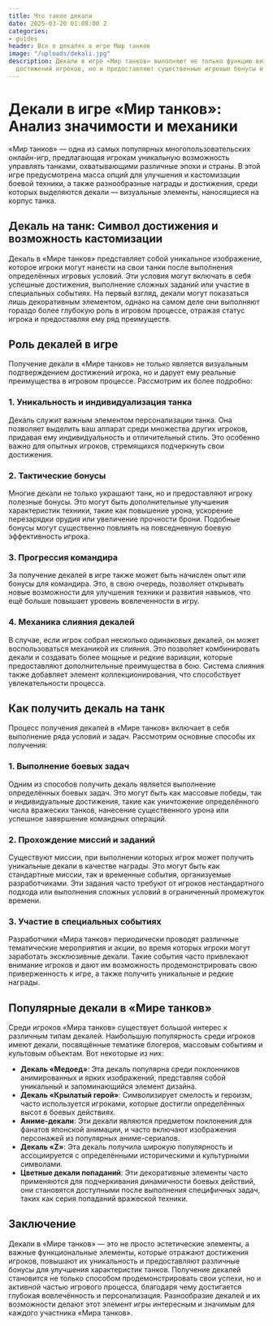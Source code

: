 ```yaml
---
title: Что такое декали
date: 2025-03-20 01:08:00 Z
categories:
- guides
header: Все о декалях в игре Мир танков
image: "/uploads/dekali.jpg"
description: Декали в игре «Мир танков» выполняют не только функцию визуального отображения
  достижений игроков, но и предоставляют существенные игровые бонусы и преимущества.
---
```


# Декали в игре «Мир танков»: Анализ значимости и механики

«Мир танков» — одна из самых популярных многопользовательских онлайн-игр, предлагающая игрокам уникальную возможность управлять танками, охватывающими различные эпохи и страны. В этой игре предусмотрена масса опций для улучшения и кастомизации боевой техники, а также разнообразные награды и достижения, среди которых выделяются декали — визуальные элементы, наносящиеся на корпус танка.

## Декаль на танк: Символ достижения и возможность кастомизации

Декаль в «Мире танков» представляет собой уникальное изображение, которое игроки могут нанести на свои танки после выполнения определённых игровых условий. Эти условия могут включать в себя успешные достижения, выполнение сложных заданий или участие в специальных событиях. На первый взгляд, декали могут показаться лишь декоративным элементом, однако на самом деле они выполняют гораздо более глубокую роль в игровом процессе, отражая статус игрока и предоставляя ему ряд преимуществ.

## Роль декалей в игре

Получение декали в «Мире танков» не только является визуальным подтверждением достижений игрока, но и дарует ему реальные преимущества в игровом процессе. Рассмотрим их более подробно:

### 1. Уникальность и индивидуализация танка

Декаль служит важным элементом персонализации танка. Она позволяет выделить ваш аппарат среди множества других игроков, придавая ему индивидуальность и отличительный стиль. Это особенно важно для опытных игроков, стремящихся подчеркнуть свои достижения.

### 2. Тактические бонусы

Многие декали не только украшают танк, но и предоставляют игроку полезные бонусы. Это могут быть дополнительные улучшения характеристик техники, такие как повышение урона, ускорение перезарядки орудия или увеличение прочности брони. Подобные бонусы могут существенно повлиять на повседневную боевую эффективность игрока.

### 3. Прогрессия командира

За получение декалей в игре также может быть начислен опыт или бонусы для командира. Это, в свою очередь, позволяет открывать новые возможности для улучшения техники и развития навыков, что ещё больше повышает уровень вовлеченности в игру.

### 4. Механика слияния декалей

В случае, если игрок собрал несколько одинаковых декалей, он может воспользоваться механикой их слияния. Это позволяет комбинировать декали и создавать более мощные и редкие вариации, которые предоставляют дополнительные преимущества в бою. Система слияния также добавляет элемент коллекционирования, что способствует увлекательности процесса.

## Как получить декаль на танк

Процесс получения декалей в «Мире танков» включает в себя выполнение ряда условий и задач. Рассмотрим основные способы их получения:

### 1. Выполнение боевых задач

Одним из способов получить декаль является выполнение определённых боевых задач. Это могут быть как массовые победы, так и индивидуальные достижения, такие как уничтожение определённого числа вражеских танков, нанесение существенного урона или успешное завершение командных операций.

### 2. Прохождение миссий и заданий

Существуют миссии, при выполнении которых игрок может получить уникальные декали в качестве награды. Это могут быть как стандартные миссии, так и временные события, организуемые разработчиками. Эти задания часто требуют от игроков нестандартного подхода или выполнения сложных условий в ограниченный промежуток времени.

### 3. Участие в специальных событиях

Разработчики «Мира танков» периодически проводят различные тематические мероприятия и акции, во время которых игроки могут заработать эксклюзивные декали. Такие события часто привлекают внимание игроков и дают им возможность продемонстрировать свою приверженность к игре, а также получить уникальные и редкие награды.

## Популярные декали в «Мире танков»

Среди игроков «Мира танков» существует большой интерес к различным типам декалей. Наибольшую популярность среди игроков имеют декали, посвящённые тематике блогеров, массовым событиям и культовым объектам. Вот некоторые из них:

- **Декаль «Медоед»**: Эта декаль популярна среди поклонников анимированных и ярких изображений, представляя собой уникальный и запоминающийся элемент дизайна.
- **Декаль «Крылатый герой»**: Символизирует смелость и героизм, часто используется игроками, которые достигли определённых высот в боевых действиях.
- **Аниме-декали**: Эти декали являются предметом поклонения для фанатов японской анимации, и часто включают изображения персонажей из популярных аниме-сериалов.
- **Декаль «Z»**: Эта декаль получила широкую популярность и ассоциируется с определёнными историческими и культурными символами.
- **Цветные декали попаданий**: Эти декоративные элементы часто применяются для подчеркивания динамичности боевых действий, они становятся доступными после выполнения специфичных задач, таких как серия попаданий вражеской техники.

## Заключение

Декали в «Мире танков» — это не просто эстетические элементы, а важные функциональные элементы, которые отражают достижения игроков, повышают их уникальность и предоставляют различные бонусы для улучшения характеристик танков. Получение декалей становится не только способом продемонстрировать свои успехи, но и активной частью игрового процесса, благодаря чему достигается глубокая вовлечённость и персонализация. Разнообразие декалей и их возможности делают этот элемент игры интересным и значимым для каждого участника «Мира танков».